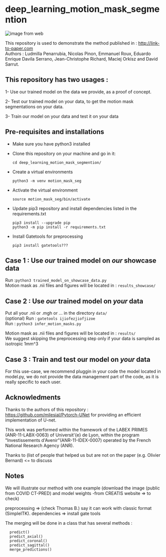 # deep_learning_motion_mask_segmention

![image from web](https://www.creatis.insa-lyon.fr/nextcloud/index.php/s/boGJjsP5tnFSWw2/preview)

This repository is used to demonstrate the method published in : http://link-to-paper.com  
Authors : Ludmilla Penarrubia, Nicolas Pinon, Emmanuel Roux, Eduardo Enrique Davila Serrano, Jean-Christophe Richard, Maciej Orkisz and David Sarrut.


## This repository has two usages :

 1- Use our trained model on the data we provide, as a proof of concept.  
 
 2- Test our trained model on your data, to get the motion mask segmentations on your data.  
 
 3- Train our model on your data and test it on your data  
 
## Pre-requisites and installations

* Make sure you have python3 installed  

* Clone this repository on your machine and go in it:  

    `cd deep_learning_motion_mask_segmention/`  

* Create a virtual environments  

    `python3 -m venv motion_mask_seg`  

* Activate the virtual environment  

    `source motion_mask_seg/bin/activate`  

* Update pip3 repository and install dependencies listed in the requirements.txt  

    `pip3 install --upgrade pip`  
    `python3 -m pip install -r requirements.txt`  
 
* Install Gatetools for preprocessing  

    `pip3 install gatetools???`  
  
   

## Case 1 : Use *our* trained model on *our* showcase data

   Run :`python3 trained_model_on_showcase_data.py`  
   Motion mask as .nii files and figures will be located in : `results_showcase/`  
  
## Case 2 : Use *our* trained model on *your* data
      
   Put all your .nii or .mgh or ... in the directory `data/`  
   (optional) Run : `gatetools ijiofezjiofjizoe`  
   Run : `python3 infer_motion_masks.py`  
   
   Motion mask as .nii files and figures will be located in : `results/`  
   We suggest skipping the preprocessing step only if your data is sampled as isotropic 1mm^3  

## Case 3 : Train and test our model on *your* data

For this use-case, we recommend pluggin in your code the model located in model.py, we do not provide the data management part of the code, as it is really specific to each user.  


## Acknowledments

Thanks to the authors of this repository : https://github.com/milesial/Pytorch-UNet for providing an efficient implementation of U-net.  

This work was performed within the framework of the LABEX PRIMES (ANR-11-LABX-0063) of Universit\'{e} de Lyon, within the program "Investissements d'Avenir"(ANR-11-IDEX-0007) operated by the French National Research Agency (ANR).  

Thanks to (list of people that helped us but are not on the paper (e.g. Olivier Bernard) <= to discuss  

## Notes

We will illustrate our method with one example (download the image (public from COVID CT-PRED) and model weights -from CREATIS website => to check)

preprocessing => (check Thomas B.) say it can work with classic format (SimpleITK).
dependencies => install gate tools

The merging will be done in a class that has several methods :

      predict()
      predict_axial()
      predict_coronal()
      predict_sagittal()
      merge_predictions()
